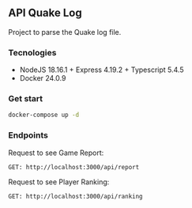 ## API Quake Log

Project to parse the Quake log file.

### Tecnologies

- NodeJS 18.16.1 + Express 4.19.2 + Typescript 5.4.5
- Docker 24.0.9

### Get start

```bash 
docker-compose up -d
```

### Endpoints

Request to see Game Report:

```
GET: http://localhost:3000/api/report     
```

Request to see Player Ranking:

```
GET: http://localhost:3000/api/ranking     
```
